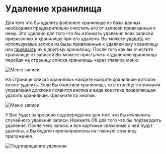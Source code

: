 # Удаление хранилища

Для того что бы удалить файловое хранилище из базы данных необходимо предварительно очистить его от записей
привязанных к нему. Это сделано для того что бы избежать удаления всех записей привязанных к хранилишу при его удалени.
Вы можете [удалить](/ru/user/item/delete.md) не используемые записи из бызы привязанные к удаляемому хранилищу или
[привязать](/ru/user/item/change.md) их к другому хранилищу. После того как вы очистите хранилище от записей Вы можете
приступить к удалению хранилища перейдя на страницу списка хранилищь через главное меню.

![Меню записи](https://raw.github.com/anime-db/anime-db-docs/master/images/ru/storage/menu.jpg)

На странице списка хранилишь найдите найдите хранилище которое хотите удалить. Если Вы очистили хранилище, то в столбце
с кнопками управления должена появится кнопка в виде крестика позволяющая удалить хранилище. Щелкните по кнопке.

![Меню записи](https://raw.github.com/anime-db/anime-db-docs/master/images/ru/storage/delete.jpg)

У Вас будет запрошено подтверждение для того что бы исключить случайного удаления записи. Нажмите *ОК* для того что бы
подтвердить удаление. После чего запись и все картинки связанные с ней будут удалены, а Вы будете перенаправлены на
главную страницу приложения.

![Подтверждение удаления](https://raw.github.com/anime-db/anime-db-docs/master/images/ru/confirm_delete.jpg)